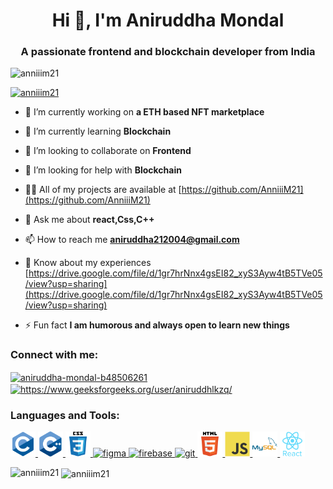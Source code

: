 <h1 align="center">Hi 👋, I'm Aniruddha Mondal</h1>
<h3 align="center">A passionate frontend and blockchain developer from India</h3>

<p align="left"> <img src="https://komarev.com/ghpvc/?username=anniiim21&label=Profile%20views&color=0e75b6&style=flat" alt="anniiim21" /> </p>

<p align="left"> <a href="https://github.com/ryo-ma/github-profile-trophy"><img src="https://github-profile-trophy.vercel.app/?username=anniiim21" alt="anniiim21" /></a> </p>

- 🔭 I’m currently working on **a ETH based NFT marketplace**

- 🌱 I’m currently learning **Blockchain**

- 👯 I’m looking to collaborate on **Frontend**

- 🤝 I’m looking for help with **Blockchain**

- 👨‍💻 All of my projects are available at [https://github.com/AnniiiM21](https://github.com/AnniiiM21)

- 💬 Ask me about **react,Css,C++**

- 📫 How to reach me **aniruddha212004@gmail.com**

- 📄 Know about my experiences [https://drive.google.com/file/d/1gr7hrNnx4gsEI82_xyS3Ayw4tB5TVe05/view?usp=sharing](https://drive.google.com/file/d/1gr7hrNnx4gsEI82_xyS3Ayw4tB5TVe05/view?usp=sharing)

- ⚡ Fun fact **I am humorous and always open to learn new things**

<h3 align="left">Connect with me:</h3>
<p align="left">
<a href="https://linkedin.com/in/aniruddha-mondal-b48506261" target="blank"><img align="center" src="https://raw.githubusercontent.com/rahuldkjain/github-profile-readme-generator/master/src/images/icons/Social/linked-in-alt.svg" alt="aniruddha-mondal-b48506261" height="30" width="40" /></a>
<a href="https://auth.geeksforgeeks.org/user/https://www.geeksforgeeks.org/user/aniruddhlkzq/" target="blank"><img align="center" src="https://raw.githubusercontent.com/rahuldkjain/github-profile-readme-generator/master/src/images/icons/Social/geeks-for-geeks.svg" alt="https://www.geeksforgeeks.org/user/aniruddhlkzq/" height="30" width="40" /></a>
</p>

<h3 align="left">Languages and Tools:</h3>
<p align="left"> <a href="https://www.cprogramming.com/" target="_blank" rel="noreferrer"> <img src="https://raw.githubusercontent.com/devicons/devicon/master/icons/c/c-original.svg" alt="c" width="40" height="40"/> </a> <a href="https://www.w3schools.com/cpp/" target="_blank" rel="noreferrer"> <img src="https://raw.githubusercontent.com/devicons/devicon/master/icons/cplusplus/cplusplus-original.svg" alt="cplusplus" width="40" height="40"/> </a> <a href="https://www.w3schools.com/css/" target="_blank" rel="noreferrer"> <img src="https://raw.githubusercontent.com/devicons/devicon/master/icons/css3/css3-original-wordmark.svg" alt="css3" width="40" height="40"/> </a> <a href="https://www.figma.com/" target="_blank" rel="noreferrer"> <img src="https://www.vectorlogo.zone/logos/figma/figma-icon.svg" alt="figma" width="40" height="40"/> </a> <a href="https://firebase.google.com/" target="_blank" rel="noreferrer"> <img src="https://www.vectorlogo.zone/logos/firebase/firebase-icon.svg" alt="firebase" width="40" height="40"/> </a> <a href="https://git-scm.com/" target="_blank" rel="noreferrer"> <img src="https://www.vectorlogo.zone/logos/git-scm/git-scm-icon.svg" alt="git" width="40" height="40"/> </a> <a href="https://www.w3.org/html/" target="_blank" rel="noreferrer"> <img src="https://raw.githubusercontent.com/devicons/devicon/master/icons/html5/html5-original-wordmark.svg" alt="html5" width="40" height="40"/> </a> <a href="https://developer.mozilla.org/en-US/docs/Web/JavaScript" target="_blank" rel="noreferrer"> <img src="https://raw.githubusercontent.com/devicons/devicon/master/icons/javascript/javascript-original.svg" alt="javascript" width="40" height="40"/> </a> <a href="https://www.mysql.com/" target="_blank" rel="noreferrer"> <img src="https://raw.githubusercontent.com/devicons/devicon/master/icons/mysql/mysql-original-wordmark.svg" alt="mysql" width="40" height="40"/> </a> <a href="https://reactjs.org/" target="_blank" rel="noreferrer"> <img src="https://raw.githubusercontent.com/devicons/devicon/master/icons/react/react-original-wordmark.svg" alt="react" width="40" height="40"/> </a> </p>

<p><img align="left" src="https://github-readme-stats.vercel.app/api/top-langs?username=anniiim21&show_icons=true&locale=en&layout=compact" alt="anniiim21" /></p>

<p>&nbsp;<img align="center" src="https://github-readme-stats.vercel.app/api?username=anniiim21&show_icons=true&locale=en" alt="anniiim21" /></p>

